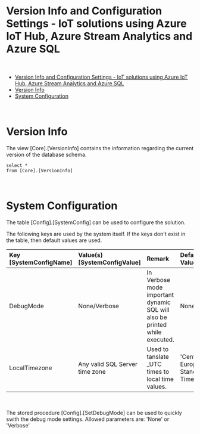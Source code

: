 Version Info and Configuration Settings - IoT solutions using Azure IoT Hub, Azure Stream Analytics and Azure SQL
=======================================================================


<br/>

- [Version Info and Configuration Settings - IoT solutions using Azure IoT Hub, Azure Stream Analytics and Azure SQL](#version-info-and-configuration-settings---iot-solutions-using-azure-iot-hub-azure-stream-analytics-and-azure-sql)
- [Version Info](#version-info)
- [System Configuration](#system-configuration)


<br/>



# Version Info #

The view [Core].[VersionInfo] contains the information regarding the current version of the database schema.


    select *
    from [Core].[VersionInfo]

<br/>

# System Configuration #

The table [Config].[SystemConfig] can be used to configure the solution. 

The following keys are used by the system itself. If the keys don't exist in the table, then default values are used.

 | Key [SystemConfigName] | Value(s) [SystemConfigValue] | Remark | Default Value |
| :---      | :---     | :---     |:---     |
|  DebugMode | None/Verbose | In Verbose mode important dynamic SQL will also be printed while executed. | None |
| LocalTimezone | Any valid SQL Server time zone | Used to tanslate _UTC times to local time values. | 'Central European Standard Time'|

<br/>

The stored procedure [Config].[SetDebugMode] can be used to quickly swith the debug mode settings. Allowed parameters are: 'None' or 'Verbose'